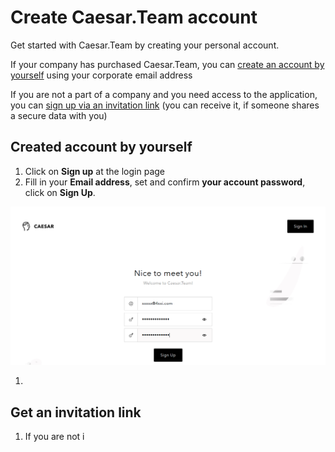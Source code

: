 # Create Caesar.Team account

Get started with Caesar.Team by creating your personal account.

If your company has purchased Caesar.Team, you can [create an account by yourself](https://github.com/caesar-team/docs/blob/master/user-documentation/create_account/create-account-by-yourself.md) using your corporate email address

If you are not a part of a company and you need access to the application, you can [sign up via an invitation link](https://github.com/caesar-team/docs/blob/master/user-documentation/create_account/create-account-with-invitation-link.md) \(you can receive it, if someone shares a secure data with you\)

## Created account by yourself

1. Click on **Sign up** at the login page
2. Fill in your **Email address**, set and confirm **your account password**, click on **Sign Up**.

![](../../.gitbook/assets/register-1.png)

1. 
##  Get an invitation link

1. If you are not i

